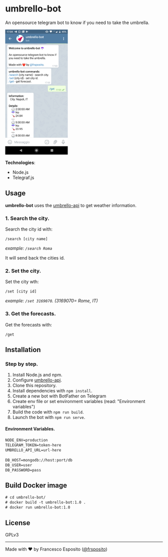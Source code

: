 # umbrello-bot
An opensource telegram bot to know if you need to take the umbrella.

<img src="assets/screenshot.png" height="400">


**Technologies**:

- Node.js
- Telegraf.js



## Usage


**umbrello-bot** uses the [umbrello-api](https://github.com/frsposito/umbrello-api) to get weather information.


### 1. Search the city.
Search the city id with:

```
/search [city name] 
```

*example: `/search Roma`*

It will send back the cities id.


### 2. Set the city.
Set the city  wth:

```
/set [city id]
```

*example: `/set 3169070`. (3169070= Rome, IT)*


### 3. Get the forecasts.
Get the forecasts with:
```
/get
```


## Installation
### Step by step.

1. Install Node.js and npm.
2. Configure [umbrello-api](https://github.com/frsposito/umbrello-api).
3. Clone this repository.
4. Install dependencies with `npm install`.
5. Create a new bot with BotFather on Telegram
6. Create env file or set environment variables (read: "Environment variables")
7. Build the code with `npm run build`.
8. Launch the bot with `npm run serve`.


#### Environment Variables.
```
NODE_ENV=production
TELEGRAM_TOKEN=token-here
UMBRELLO_API_URL=url-here

DB_HOST=mongodb://host:port/db
DB_USER=user
DB_PASSWORD=pass
```



## Build Docker image
```
# cd umbrello-bot/
# docker build -t umbrello-bot:1.0 .
# docker run umbrello-bot:1.0
```

## License
GPLv3

---
Made with ❤️ by Francesco Esposito ([@frsposito](https://github.com/frsposito))
